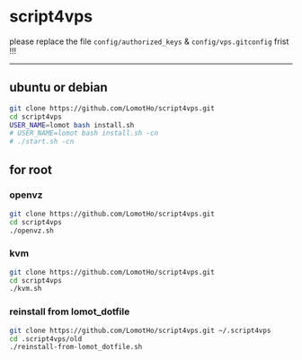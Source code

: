 # script4vps
please replace the file ```config/authorized_keys``` & ```config/vps.gitconfig``` frist !!!


---

## ubuntu or debian
```bash
git clone https://github.com/LomotHo/script4vps.git
cd script4vps
USER_NAME=lomot bash install.sh
# USER_NAME=lomot bash install.sh -cn
# ./start.sh -cn
```

## for root
### openvz
```bash
git clone https://github.com/LomotHo/script4vps.git
cd script4vps
./openvz.sh
```

### kvm
```bash
git clone https://github.com/LomotHo/script4vps.git
cd script4vps
./kvm.sh
```

### reinstall from lomot_dotfile
```bash
git clone https://github.com/LomotHo/script4vps.git ~/.script4vps
cd .script4vps/old
./reinstall-from-lomot_dotfile.sh
```